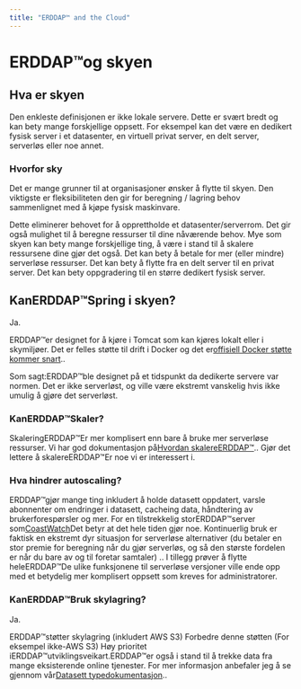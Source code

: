 ```yaml
---
title: "ERDDAP™ and the Cloud"
---
```

# ERDDAP™og skyen

## Hva er skyen

Den enkleste definisjonen er ikke lokale servere. Dette er svært bredt og kan bety mange forskjellige oppsett. For eksempel kan det være en dedikert fysisk server i et datasenter, en virtuell privat server, en delt server, serverløs eller noe annet.

### Hvorfor sky

Det er mange grunner til at organisasjoner ønsker å flytte til skyen. Den viktigste er fleksibiliteten den gir for beregning / lagring behov sammenlignet med å kjøpe fysisk maskinvare.

Dette eliminerer behovet for å opprettholde et datasenter/serverrom. Det gir også mulighet til å beregne ressurser til dine nåværende behov. Mye som skyen kan bety mange forskjellige ting, å være i stand til å skalere ressursene dine gjør det også. Det kan bety å betale for mer (eller mindre) serverløse ressurser. Det kan bety å flytte fra en delt server til en privat server. Det kan bety oppgradering til en større dedikert fysisk server.

## KanERDDAP™Spring i skyen?

Ja.

ERDDAP™er designet for å kjøre i Tomcat som kan kjøres lokalt eller i skymiljøer. Det er felles støtte til drift i Docker og det er[offisiell Docker støtte kommer snart](https://github.com/ERDDAP/erddap/blob/main/DOCKER.md)..

Som sagt:ERDDAP™ble designet på et tidspunkt da dedikerte servere var normen. Det er ikke serverløst, og ville være ekstremt vanskelig hvis ikke umulig å gjøre det serverløst.

### KanERDDAP™Skaler?

SkaleringERDDAP™Er mer komplisert enn bare å bruke mer serverløse ressurser. Vi har god dokumentasjon på[Hvordan skalereERDDAP™](https://erddap.github.io/docs/server-admin/scaling).. Gjør det lettere å skalereERDDAP™Er noe vi er interessert i.

### Hva hindrer autoscaling?

ERDDAP™gjør mange ting inkludert å holde datasett oppdatert, varsle abonnenter om endringer i datasett, cacheing data, håndtering av brukerforespørsler og mer. For en tilstrekkelig storERDDAP™server som[CoastWatch](https://coastwatch.pfeg.noaa.gov/erddap/index.html)Det betyr at det hele tiden gjør noe. Kontinuerlig bruk er faktisk en ekstremt dyr situasjon for serverløse alternativer (du betaler en stor premie for beregning når du gjør serverløs, og så den største fordelen er når du bare av og til foretar samtaler) .. I tillegg prøver å flytte heleERDDAP™De ulike funksjonene til serverløse versjoner ville ende opp med et betydelig mer komplisert oppsett som kreves for administratorer.

### KanERDDAP™Bruk skylagring?

Ja.

ERDDAP™støtter skylagring (inkludert AWS S3) Forbedre denne støtten (For eksempel ikke-AWS S3) Høy prioritet iERDDAP™utviklingsveikart.ERDDAP™er også i stand til å trekke data fra mange eksisterende online tjenester. For mer informasjon anbefaler jeg å se gjennom vår[Datasett typedokumentasjon](https://erddap.github.io/docs/server-admin/datasets#detailed-descriptions-of-dataset-types)..
